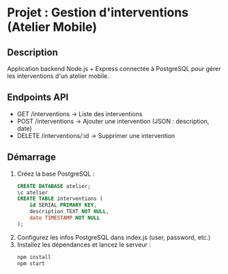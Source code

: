 # Projet : Gestion d'interventions (Atelier Mobile)

## Description
Application backend Node.js + Express connectée à PostgreSQL pour gérer les interventions d'un atelier mobile.

## Endpoints API
- GET /interventions → Liste des interventions
- POST /interventions → Ajouter une intervention (JSON : description, date)
- DELETE /interventions/:id → Supprimer une intervention

## Démarrage
1. Créez la base PostgreSQL :
   ```sql
   CREATE DATABASE atelier;
   \c atelier
   CREATE TABLE interventions (
       id SERIAL PRIMARY KEY,
       description TEXT NOT NULL,
       date TIMESTAMP NOT NULL
   );
   ```
2. Configurez les infos PostgreSQL dans index.js (user, password, etc.)
3. Installez les dépendances et lancez le serveur :
   ```bash
   npm install
   npm start
   ```
